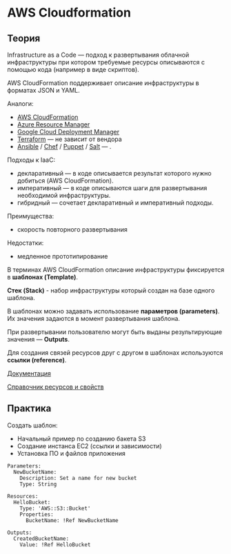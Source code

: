 # AWS Cloudformation

## Теория

Infrastructure as a Code — подход к развертывания облачной инфраструктуры при
котором требуемые ресурсы описываются с помощью кода (например в виде
скриптов).

AWS CloudFormation поддерживает описание инфраструктуры в форматах JSON и YAML.

Аналоги:
- [AWS CloudFormation](https://aws.amazon.com/cloudformation/)
- [Azure Resource Manager](https://azure.microsoft.com/en-us/get-started/azure-portal/resource-manager/)
- [Google Cloud Deployment Manager](https://cloud.google.com/resource-manager)
- [Terraform](https://www.terraform.io/) — не зависит от вендора
- [Ansible](https://www.ansible.com) / [Chef](https://www.chef.io) /
  [Puppet](https://www.puppet.com) / [Salt](https://saltproject.io) — .

Подходы к IaaC:
- декларативный — в коде описывается результат которого нужно добиться (AWS
  CloudFormation).
- императивный — в коде описываются шаги для развертывания необходимой
  инфраструктуры.
- гибридный — сочетает декларативный и императивный подходы.

Преимущества:
- скорость повторного развертывания

Недостатки:
- медленное прототипирование

В терминах AWS CloudFormation описание инфраструктуры фиксируется в **шаблонах
(Template)**.

**Стек (Stack)** - набор инфраструктуры который создан на базе одного шаблона.

В шаблонах можно задавать использование **параметров (parameters)**. Их
значения задаются в момент развертывания шаблона.

При развертывании пользователю могут быть выданы результирующие значения —
**Outputs**.

Для создания связей ресурсов друг с другом в шаблонах используются **ссылки
(reference)**.

[Документация](https://docs.aws.amazon.com/AWSCloudFormation/latest/UserGuide/Welcome.html)

[Справочник ресурсов и
свойств](https://docs.aws.amazon.com/AWSCloudFormation/latest/UserGuide/aws-template-resource-type-ref.html)

## Практика

Создать шаблон:
- Начальный пример по созданию бакета S3
- Создание инстанса EC2 (ссылки и зависимости)
- Установка ПО и файлов приложения

```
Parameters:
  NewBucketName:
    Description: Set a name for new bucket
    Type: String

Resources:
  HelloBucket:
    Type: 'AWS::S3::Bucket'
    Properties:
      BucketName: !Ref NewBucketName

Outputs:
  CreatedBucketName:
    Value: !Ref HelloBucket
```
